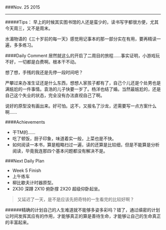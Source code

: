 ###Nov. 25 2015
***
#####Tips：
早上的时候其实图书馆的人还是蛮少的，读书写字都很方便，尤其今天周三，又不是周末。

水湄物语的《三十岁前的每一天》感觉用记事本的那一部分实在有用，要再精读一遍，多多练习。

####Daily Comment
居然就这么的开启了二周目的旅程……事实证明，小游戏玩不好，一切都是白费啊。根本干不动。

想了想，手残的我还是先停一段时间吧？

严攀过来办准生证还是什么东西，想想人家孩子都有了，自己个儿还是个处男也是满尴尬的一件事情。袁浩的儿子快要一岁了。杨洋也结了婚。当然最尴尬的，还是自己这个失业的状态，完全没有办法直视自己了啊。

说好的原型没有画出来。好可怕。这不，又报名了沙龙，还需要写一点方案什么啊……

####Achievements
+ 干TM的……
+ 吃了顿饭，厨子印象，味道着实一般，上菜也是不快。
+ 如何阅读一本书，算是粗略扫过一遍，读的还算是比较细，但是不能算是分析阅读，毕竟我连那四个基本问题都没有解决不是。

###Next Daily Plan
+ Week 5 Finish
+ 上午练车
+ 柳比歇夫计时器原型。
+ 2X30 深蹲 2X10 俯卧撑 2X20 超级仰卧起坐。

> 又延迟了一天，是不是应该先把奇特的一生看完的比较好啊？

######精确的计划自己的人生难道就不能够多姿多彩吗？错了，通过缜密的计划让时间发挥其应有的作用，才能够真正的算是善待生命，才能够让自己的生命真正的丰富起来。